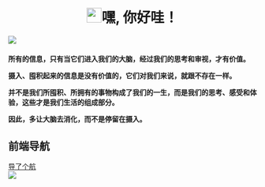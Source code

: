 

<h1 align="center"><img src="https://raw.githubusercontent.com/iampavangandhi/iampavangandhi/master/gifs/Hi.gif" width="30px">嘿, 你好哇！</h1>

![](https://tva1.sinaimg.cn/large/e6c9d24egy1h5d7th3snpj21gv0u0doz.jpg)




<h4>
<p> 所有的信息，只有当它们进入我们的大脑，经过我们的思考和审视，才有价值。  </p>
<p>摄入、囤积起来的信息是没有价值的，它们对我们来说，就跟不存在一样。  </p>
<p>并不是我们所囤积、所拥有的事物构成了我们的一生，而是我们的思考、感受和体验，这些才是我们生活的组成部分。  </p>
<p>因此，多让大脑去消化，而不是停留在摄入。</p>
</h4>



## 前端导航  
[导了个航](https://wwnav.netlify.app/)  
![](https://tva1.sinaimg.cn/large/008vxvgGgy1h8nbplny62j31ff0u0wmi.jpg) 
